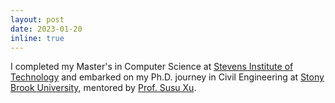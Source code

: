 ```yaml
---
layout: post
date: 2023-01-20
inline: true
---
```


I completed my Master's in Computer Science at [Stevens Institute of Technology](https://www.stevens.edu/) and embarked on my Ph.D. journey in Civil Engineering at [Stony Brook University](https://www.stonybrook.edu/), mentored by [Prof. Susu Xu](http://susu-xu.com).
